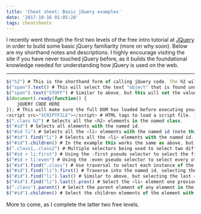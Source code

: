 ```yaml
---
title: 'Cheat sheet: Basic jQuery examples'
date: '2017-10-16 01:05:28'
tags: cheatsheets
---
```


I recently went through the first two levels of the free intro tutorial at [JQuery](http://try.jquery.com) in order to build some basic jQuery familiarity (more on why soon).
Below are my shorthand notes and descriptions. I highly encourage visiting the site if you have never touched jQuery before, as it builds the foundational knowledge needed for understanding how jQuery is used on the web.

---

~~~ javascript
$("h2") # This is the shorthand form of calling jQuery code. The h2 will select any <h2> elements in the DOM.
$("span").text() # This will select the text "object" that is found under any (all) <span> elements in the DOM.
$("span").text("STUFF") # Similar to above, but this will set the value of the text object to STUFF.
$(document).ready(function() {
	jQUERY CODE HERE
}); # This will make sure the full DOM has loaded before executing your jQuery code.
<script src="SCRIPTFILE"></script> # HTML tags to load a script file. I think in proper HTML this can be a single <script /> tag without the </script> closing tag, but the tutorial did not allow for that.
$(".class h2") # Selects all the <h2> elements in the named class.
$("#id") # Selects all elements with the named id.
$("#id li") # Selects all the <li> elements with the named id (note this is not the preferred way to do this).
$("#id").find("li") # Selects all the <li> elements with the named id.
$("#id").children() # In the example this works the same as above, but it is using the direct parent/child relationship to make the selection. Different DOMs could have different results.
$(".class1,.class2") # Multiple selectors being used to select two different classes in a single query.
$("#id > li:first") # Using the :first pseudo selector to select the first <li> element in the named id.
$("#id > li:even") # Using the :even pseudo selector to select every other <li> element in the named id.
$("#id").find(".class") # Use traversal to select each instance of the named class within the named id.
$("#id").find("li").first() # Traverse into the named id, selecting the first <li> element found.
$("#id").find("li").last() # Similar to above, but selecting the last <li> element found.
$("#id").find("li").last().prev() # Select the <li> element one previous to the final element in the named id.
$(".class").parent() # Select the parent element of any element in the named class.
$("#id").children() # Select the children elements of the element with the named id.
~~~
More to come, as I complete the latter two free levels.
